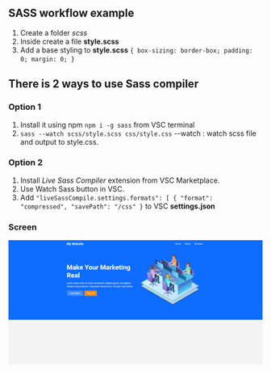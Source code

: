 ## SASS workflow example

1. Create a folder _scss_
2. Inside create a file **style.scss**
3. Add a base styling to **style.scss** `{ box-sizing: border-box; padding: 0; margin: 0; }`

## There is 2 ways to use Sass compiler

### Option 1

1. Install it using npm `npm i -g sass` from VSC terminal
2. `sass --watch scss/style.scss css/style.css` --watch : watch scss file and output to style.css.

### Option 2

1. Install _Live Sass Compiler_ extension from VSC Marketplace.
2. Use Watch Sass button in VSC.
3. Add `"liveSassCompile.settings.formats": [ { "format": "compressed", "savePath": "/css" }` to VSC **settings.json**

### Screen

![screen](showcase.png)
